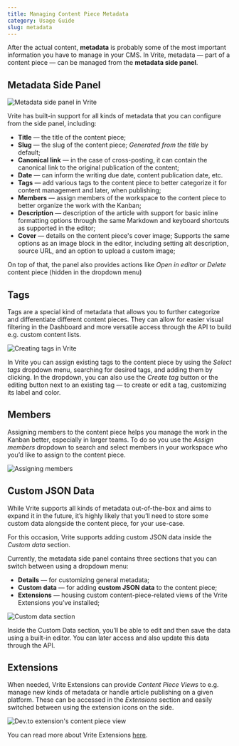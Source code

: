 ```yaml
---
title: Managing Content Piece Metadata
category: Usage Guide
slug: metadata
---
```


After the actual content, **metadata** is probably some of the most important information you have to manage in your CMS. In Vrite, metadata — part of a content piece — can be managed from the **metadata side panel**.

## Metadata Side Panel

![Metadata side panel in Vrite](https://assets.vrite.io/6409e82d7dfc74cef7a72e0d/r1Q4gBmINQjJjrGZmyfMo.png)

Vrite has built-in support for all kinds of metadata that you can configure from the side panel, including:

- **Title** — the title of the content piece;
- **Slug** — the slug of the content piece; _Generated from the title_ by default;
- **Canonical link** — in the case of cross-posting, it can contain the canonical link to the original publication of the content;
- **Date** — can inform the writing due date, content publication date, etc.
- **Tags** — add various tags to the content piece to better categorize it for content management and later, when publishing;
- **Members** — assign members of the workspace to the content piece to better organize the work with the Kanban;
- **Description** — description of the article with support for basic inline formatting options through the same Markdown and keyboard shortcuts as supported in the editor;
- **Cover** — details on the content piece's cover image; Supports the same options as an image block in the editor, including setting alt description, source URL, and an option to upload a custom image;

On top of that, the panel also provides actions like _Open in editor_ or _Delete_ content piece (hidden in the dropdown menu)

## Tags

Tags are a special kind of metadata that allows you to further categorize and differentiate different content pieces. They can allow for easier visual filtering in the Dashboard and more versatile access through the API to build e.g. custom content lists.

![Creating tags in Vrite](https://assets.vrite.io/6409e82d7dfc74cef7a72e0d/Wl9_1PykpEH67LMVteJVc.png)

In Vrite you can assign existing tags to the content piece by using the _Select tags_ dropdown menu, searching for desired tags, and adding them by clicking. In the dropdown, you can also use the _Create tag_ button or the editing button next to an existing tag — to create or edit a tag, customizing its label and color.

## Members

Assigning members to the content piece helps you manage the work in the Kanban better, especially in larger teams. To do so you use the _Assign members_ dropdown to search and select members in your workspace who you’d like to assign to the content piece.

![Assigning members ](https://assets.vrite.io/6409e82d7dfc74cef7a72e0d/KweUZD3FRhnQCVbSX6-if.png)

## Custom JSON Data

While Vrite supports all kinds of metadata out-of-the-box and aims to expand it in the future, it’s highly likely that you’ll need to store some custom data alongside the content piece, for your use-case.

For this occasion, Vrite supports adding custom JSON data inside the _Custom data_ section.

Currently, the metadata side panel contains three sections that you can switch between using a dropdown menu:

- **Details** — for customizing general metadata;
- **Custom data** — for adding **custom JSON data** to the content piece;
- **Extensions** — housing custom content-piece-related views of the Vrite Extensions you’ve installed;

![Custom data section](https://assets.vrite.io/6409e82d7dfc74cef7a72e0d/nchv3aL6q1gwIXTy9jA2C.png)

Inside the Custom Data section, you’ll be able to edit and then save the data using a built-in editor. You can later access and also update this data through the API.

## Extensions

When needed, Vrite Extensions can provide _Content Piece Views_ to e.g. manage new kinds of metadata or handle article publishing on a given platform. These can be accessed in the _Extensions_ section and easily switched between using the extension icons on the side.

![Dev.to extension's content piece view](https://assets.vrite.io/6409e82d7dfc74cef7a72e0d/FBJlSqp-X712TBA5cmdXv.png)

You can read more about Vrite Extensions [here](/vrite-extensions).
